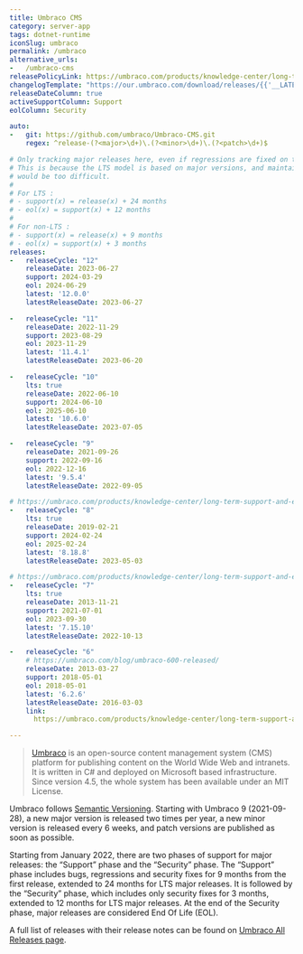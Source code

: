 ```yaml
---
title: Umbraco CMS
category: server-app
tags: dotnet-runtime
iconSlug: umbraco
permalink: /umbraco
alternative_urls:
-   /umbraco-cms
releasePolicyLink: https://umbraco.com/products/knowledge-center/long-term-support-and-end-of-life/
changelogTemplate: "https://our.umbraco.com/download/releases/{{'__LATEST__'|replace:'.',''}}"
releaseDateColumn: true
activeSupportColumn: Support
eolColumn: Security

auto:
-   git: https://github.com/umbraco/Umbraco-CMS.git
    regex: ^release-(?<major>\d+)\.(?<minor>\d+)\.(?<patch>\d+)$

# Only tracking major releases here, even if regressions are fixed on the last three minors.
# This is because the LTS model is based on major versions, and maintaining so many minor versions
# would be too difficult.
#
# For LTS :
# - support(x) = release(x) + 24 months
# - eol(x) = support(x) + 12 months
#
# For non-LTS :
# - support(x) = release(x) + 9 months
# - eol(x) = support(x) + 3 months
releases:
-   releaseCycle: "12"
    releaseDate: 2023-06-27
    support: 2024-03-29
    eol: 2024-06-29
    latest: '12.0.0'
    latestReleaseDate: 2023-06-27

-   releaseCycle: "11"
    releaseDate: 2022-11-29
    support: 2023-08-29
    eol: 2023-11-29
    latest: '11.4.1'
    latestReleaseDate: 2023-06-20

-   releaseCycle: "10"
    lts: true
    releaseDate: 2022-06-10
    support: 2024-06-10
    eol: 2025-06-10
    latest: '10.6.0'
    latestReleaseDate: 2023-07-05

-   releaseCycle: "9"
    releaseDate: 2021-09-26
    support: 2022-09-16
    eol: 2022-12-16
    latest: '9.5.4'
    latestReleaseDate: 2022-09-05

# https://umbraco.com/products/knowledge-center/long-term-support-and-end-of-life/umbraco-8-end-of-life-eol/
-   releaseCycle: "8"
    lts: true
    releaseDate: 2019-02-21
    support: 2024-02-24
    eol: 2025-02-24
    latest: '8.18.8'
    latestReleaseDate: 2023-05-03

# https://umbraco.com/products/knowledge-center/long-term-support-and-end-of-life/umbraco-7-end-of-life-eol/
-   releaseCycle: "7"
    lts: true
    releaseDate: 2013-11-21
    support: 2021-07-01
    eol: 2023-09-30
    latest: '7.15.10'
    latestReleaseDate: 2022-10-13

-   releaseCycle: "6"
    # https://umbraco.com/blog/umbraco-600-released/
    releaseDate: 2013-03-27
    support: 2018-05-01
    eol: 2018-05-01
    latest: '6.2.6'
    latestReleaseDate: 2016-03-03
    link: 
      https://umbraco.com/products/knowledge-center/long-term-support-and-end-of-life/umbraco-6-end-of-life-eol/

---
```


> [Umbraco](https://umbraco.com/) is an open-source content management system (CMS) platform for
> publishing content on the World Wide Web and intranets. It is written in C# and deployed on
> Microsoft based infrastructure. Since version 4.5, the whole system has been available under an
> MIT License.

Umbraco follows [Semantic Versioning](https://umbraco.com/products/knowledge-center/versioning-and-release-cadence/).
Starting with Umbraco 9 (2021-09-28), a new major version is released two times per year, a new
minor version is released every 6 weeks, and patch versions are published as soon as possible.

Starting from January 2022, there are two phases of support for major releases: the “Support” phase
and the “Security” phase. The “Support” phase includes bugs, regressions and security fixes for 9
months from the first release, extended to 24 months for LTS major releases. It is followed by the
“Security” phase, which includes only security fixes for 3 months, extended to 12 months for LTS
major releases. At the end of the Security phase, major releases are considered End Of Life (EOL).

A full list of releases with their release notes can be found on
[Umbraco All Releases page](https://our.umbraco.com/download/releases).
